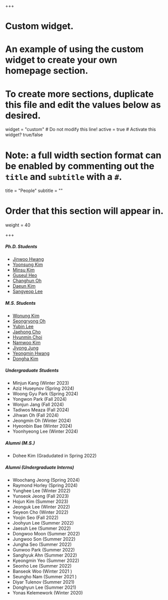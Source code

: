 +++
# Custom widget.
# An example of using the custom widget to create your own homepage section.
# To create more sections, duplicate this file and edit the values below as desired.
widget = "custom"  # Do not modify this line!
active = true  # Activate this widget? true/false

# Note: a full width section format can be enabled by commenting out the `title` and `subtitle` with a `#`.
title = "People"
subtitle = ""

# Order that this section will appear in.
weight = 40

+++

#####	Ph.D. Students	
-	<a href="https://jinuhwang.github.io/">Jinwoo Hwang</a> 
-	<a href="https://yoonsung-kim.github.io/">Yoonsung Kim</a> 
-	<a href="https://kms040411.github.io/">Minsu Kim</a> 
-	<a href="https://sites.google.com/view/guseul-heo/">Guseul Heo</a>
-	<a href="https://milchstra3e.github.io">Changhun Oh</a>
- 	<a href="https://kimdaeun00.github.io">Daeun Kim</a>
-	<a href="https://sangyeop-lee.github.io">Sangyeop Lee</a>

#####	M.S. Students	
-   <a href="https://waneon.me/">Wonung Kim</a>
-	<a href="https://seongryong0726.github.io/">Seongryong Oh</a> 
-	<a href="http://yblee.site/">Yubin Lee</a> 
- 	<a href="https://jaehongcs20.github.io/">Jaehong Cho</a> 
- 	<a href="https://hyuenmin-choi.github.io/">Hyunmin Choi</a> 
-   <a href="https://tr2-k.github.io/">Namwoo Kim</a>
-   <a href="https://jiyong-j.github.io/">Jiyong Jung</a>
-   <a href="https://hymin13.github.io/about.html">Yeongmin Hwang</a>
-   <a href="https://kimddong0069.github.io/">Dongha Kim</a>

##### Undergraduate Students
-   Minjun Kang (Winter 2023)
-   Aziz Huseynov (Spring 2024)
-   Woong Gyu Park (Spring 2024)
-	Yongwon Park (Fall 2024)
-	Wonjun Jang (Fall 2024)
-	Tadiwos Meaza (Fall 2024)
-	Jihwan Oh (Fall 2024)
-	Jeongmin Oh (Winter 2024)
-	Hyeonbin Bae (Winter 2024)
-	Yoonhyeong Lee (Winter 2024)

##### Alumni (M.S.)
-	Dohee Kim (Gradudated in Spring 2022)

##### Alumni (Undergraduate Interns)
-   Woochang Jeong (Spring 2024)
-   Raymond Horley (Spring 2024)
-	Yunghee Lee (Winter 2022)
-   Yunseok Jeong (Fall 2023)
-	Hojun Kim (Summer 2023)
-	Jeonguk Lee (Winter 2022)
-	Seyeon Cho (Winter 2022)
-	Yoojin Seo (Fall 2022)
-	Joohyun Lee (Summer 2022)
-	Jaesuh Lee (Summer 2022)
-	Dongwoo Moon (Summer 2022)
-	Jungwoo Son (Summer 2022)
-	Jungha Seo (Summer 2022)
-	Gunwoo Park (Summer 2022)
-	Sanghyuk Ahn (Summer 2022)
-	Kyeongmin Yeo (Summer 2022)
-	Seonho Lee (Summer 2022)
-	Banseok Woo (Winter 2021 )
-	Seungho Nam (Summer 2021 ) 
-	Diyar Tulenov (Summer 2021) 
-	Donghyun Lee (Summer 2021)
-	Yonas Kelemework (Winter 2020)










